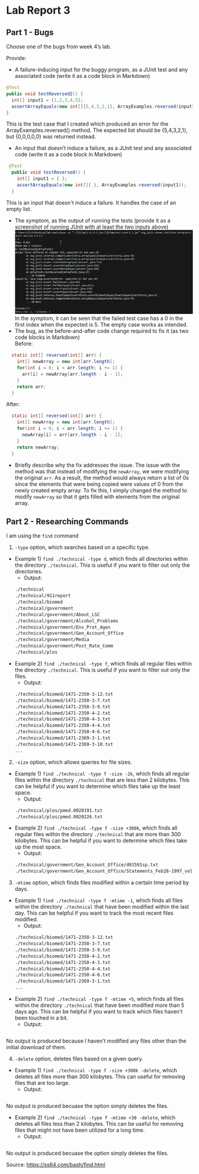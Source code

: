 # Lab Report 3

## Part 1 - Bugs
Choose one of the bugs from week 4’s lab.

Provide:
- A failure-inducing input for the buggy program, as a JUnit test and any associated code (write it as a code block in Markdown)
```java
@Test
public void testReversed2() {
  int[] input1 = {1,2,3,4,5};
  assertArrayEquals(new int[]{5,4,3,2,1}, ArrayExamples.reversed(input1));
}
```
This is the test case that I created which produced an error for the ArrayExamples.reversed() method. The expected list should be {5,4,3,2,1}, but {0,0,0,0,0} was returned instead. 

- An input that doesn’t induce a failure, as a JUnit test and any associated code (write it as a code block in Markdown)
```java
 @Test
  public void testReversed() {
    int[] input1 = { };
    assertArrayEquals(new int[]{ }, ArrayExamples.reversed(input1));
  }
```
This is an input that doesn't induce a failure. It handles the case of an empty list. 
- The symptom, as the output of running the tests (provide it as a screenshot of running JUnit with at least the two inputs above)  
![Image](lab3_failures.png)  
In the symptom, it can be seen that the failed test case has a 0 in the first index when the expected is 5. The empty case works as intended.
- The bug, as the before-and-after code change required to fix it (as two code blocks in Markdown)  
Before:
```java
  static int[] reversed(int[] arr) {
    int[] newArray = new int[arr.length];
    for(int i = 0; i < arr.length; i += 1) {
      arr[i] = newArray[arr.length - i - 1];
    }
    return arr;
  }
```
After:
```java
  static int[] reversed(int[] arr) {
    int[] newArray = new int[arr.length];
    for(int i = 0; i < arr.length; i += 1) {
      newArray[i] = arr[arr.length - i - 1];
    }
    return newArray;
  }
```
- Briefly describe why the fix addresses the issue.
The issue with the method was that instead of modifying the `newArray`, we were modifying the original `arr`. As a result, the method would always return a list of 0s since the elements that were being copied were values of 0 from the newly created empty array. To fix this, I simply changed the method to modify `newArray` so that it gets filled with elements from the original array. 

## Part 2 - Researching Commands
I am using the `find` command
1. `-type` option, which searches based on a specific type. 
  - Example 1) `find ./technical -type d`, which finds all directories within the directory `./technical`. This is useful if you want to filter out only the directories. 
      - Output:
      ```bash
      ./technical
      ./technical/911report
      ./technical/biomed
      ./technical/government
      ./technical/government/About_LSC
      ./technical/government/Alcohol_Problems
      ./technical/government/Env_Prot_Agen
      ./technical/government/Gen_Account_Office
      ./technical/government/Media
      ./technical/government/Post_Rate_Comm
      ./technical/plos
      ```
  - Example 2) `find ./technical -type f`, which finds all regular files within the directory `./technical`. This is useful if you want to filter out only the files. 
      - Output:
      ```bash
      ./technical/biomed/1471-2350-3-12.txt
      ./technical/biomed/1471-2350-3-7.txt
      ./technical/biomed/1471-2350-3-9.txt
      ./technical/biomed/1471-2350-4-2.txt
      ./technical/biomed/1471-2350-4-3.txt
      ./technical/biomed/1471-2350-4-4.txt
      ./technical/biomed/1471-2350-4-6.txt
      ./technical/biomed/1471-2369-3-1.txt
      ./technical/biomed/1471-2369-3-10.txt
      ...
      ```

2. `-size` option, which allows queries for file sizes. 
  - Example 1) `find ./technical -type f -size -2k`, which finds all regular files within the directory `./technical` that are less than 2 kilobytes. This can be helpful if you want to determine which files take up the least space.
      - Output:
      ```bash
      ./technical/plos/pmed.0020191.txt
      ./technical/plos/pmed.0020226.txt
      ```
  - Example 2) `find ./technical -type f -size +300k`, which finds all regular files within the directory `./technical` that are more than 300 kilobytes. This can be helpful if you want to determine which files take up the most space.
      - Output:
      ```bash
      ./technical/government/Gen_Account_Office/d01591sp.txt
      ./technical/government/Gen_Account_Office/Statements_Feb28-1997_volume.txt
      ```
3. `-mtime` option, which finds files modified within a certain time period by days.
  - Example 1) `find ./technical -type f -mtime -1`, which finds all files within the directory `./technical` that have been modified within the last day. This can be helpful if you want to track the most recent files modified.
      - Output:
      ```bash
      ./technical/biomed/1471-2350-3-12.txt
      ./technical/biomed/1471-2350-3-7.txt
      ./technical/biomed/1471-2350-3-9.txt
      ./technical/biomed/1471-2350-4-2.txt
      ./technical/biomed/1471-2350-4-3.txt
      ./technical/biomed/1471-2350-4-4.txt
      ./technical/biomed/1471-2350-4-6.txt
      ./technical/biomed/1471-2369-3-1.txt
      ...
      ```
  - Example 2) `find ./technical -type f -mtime +5`, which finds all files within the directory `./technical` that have been modified more than 5 days ago. This can be helpful if you want to track which files haven't been touched in a bit.
      - Output:
      ```bash
      
      ```
No output is produced because I haven't modified any files other than the initial download of them. 

4. `-delete` option, deletes files based on a given query.
  - Example 1) `find ./technical -type f -size +300k -delete`, which deletes all files more than 300 kilobytes. This can useful for removing files that are too large. 
      - Output:
      ``` bash
      
      ```
No output is produced becuase the option simply deletes the files. 
  - Example 2) `find ./technical -type f -mtime +30 -delete`, which deletes all files less than 2 kilobytes. This can be useful for removing files that might not have been utilized for a long time.
      - Output:
      ``` bash
      
      ```
No output is produced becuase the option simply deletes the files. 

Source: https://ss64.com/bash/find.html
